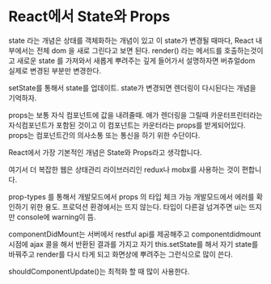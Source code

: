 # React에서 State와 Props

state 라는 개념은 상태를 객체화하는 개념이 있고
이 state가 변경될 때마다, React 내부에서는 전체 dom 을 새로 그린다고 보면 된다.
render() 라는 메서드를 호출하는것이고 새로운 state 를 가져와서 새롭게 뿌려주는
깊게 들어가서 설명하자면 버츄얼dom 실제로 변경된 부분만 변경한다.

setState를 통해서 state를 업데이트. state가 변경되면 렌더링이 다시된다는 개념을 기억하자.

props는 보통 자식 컴포넌트에 값을 내려줄때.
애가 렌더링을 그릴때 카운터프린터라는 자식컴포넌트가 포함된 것이고 이 컴포넌트는 카운터라는 props를 받게되어있다.
props는 컴포넌트간의 의사소통 또는 통신을 하기 위한 수단이다.

React에서 가장 기본적인 개념은 State와 Props라고 생각합니다.

여기서 더 복잡한 웹은 상태관리 라이브러리인 redux나 mobx를 사용하는 것이 편합니다.

prop-types 를 통해서 개발모드에서 props 의 타입 체크 가능
개발모드에서 에러를 확인하기 위한 용도. 프로덕션 환경에서는 뜨지 않는다.
타입이 다른걸 넘겨주면 ui는 뜨지만 console에 warning이 뜸.

componentDidMount는
서버에서 restful api를 제공해주고
componentdidmount 시점에 ajax 콜을 해서
반환된 결과를 가지고 자기 this.setState를
해서 자기 state를 바꿔주고 
render를 다시 타게 되고 화면상에 뿌려주는
그런식으로 많이 쓴다.

shouldComponentUpdate()는 최적화 할 때 많이 사용한다.


